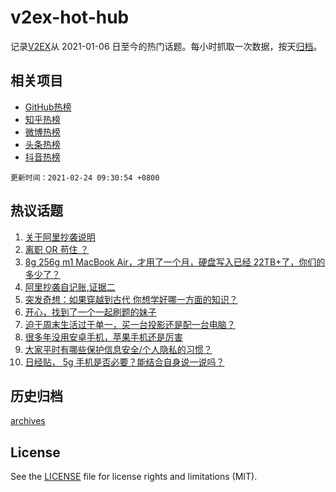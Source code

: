 # v2ex-hot-hub

 记录[V2EX](https://www.v2ex.com/)从 2021-01-06 日至今的热门话题。每小时抓取一次数据，按天[归档](archives)。
 
 ## 相关项目

- [GitHub热榜](https://github.com/snaildev/github-hot-hub)
- [知乎热榜](https://github.com/snaildev/zhihu-hot-hub)
- [微博热榜](https://github.com/snaildev/weibo-hot-hub)
- [头条热榜](https://github.com/snaildev/toutiao-hot-hub)
- [抖音热榜](https://github.com/snaildev/douyin-hot-hub)


 `更新时间：2021-02-24 09:30:54 +0800`

## 热议话题

1. [关于阿里抄袭说明](https://www.v2ex.com/t/755379)
1. [离职 OR 苟住 ？](https://www.v2ex.com/t/755376)
1. [8g 256g m1 MacBook Air，才用了一个月，硬盘写入已经 22TB+了，你们的多少了？](https://www.v2ex.com/t/755498)
1. [阿里抄袭自记账,证据二](https://www.v2ex.com/t/755348)
1. [突发奇想：如果穿越到古代 你想学好哪一方面的知识？](https://www.v2ex.com/t/755462)
1. [开心，找到了一个一起刷题的妹子](https://www.v2ex.com/t/755557)
1. [迫于周末生活过于单一，买一台投影还是配一台电脑？](https://www.v2ex.com/t/755495)
1. [很多年没用安卓手机，苹果手机还是厉害](https://www.v2ex.com/t/755523)
1. [大家平时有哪些保护信息安全/个人隐私的习惯？](https://www.v2ex.com/t/755432)
1. [日经贴， 5g 手机是否必要？能结合自身说一说吗？](https://www.v2ex.com/t/755493)

## 历史归档

[archives](archives)

## License

See the [LICENSE](LICENSE) file for license rights and limitations (MIT).
